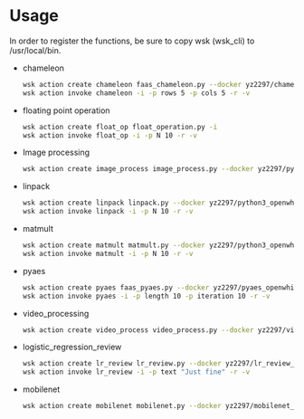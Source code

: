 # Usage

In order to register the functions, be sure to copy wsk (wsk_cli) to /usr/local/bin. 


- chameleon

	```bash
	wsk action create chameleon faas_chameleon.py --docker yz2297/chameleon_openwhisk --web raw -i --memory 1024
	wsk action invoke chameleon -i -p rows 5 -p cols 5 -r -v
	```

- floating point operation

	```bash
	wsk action create float_op float_operation.py -i 
	wsk action invoke float_op -i -p N 10 -r -v
	```

- Image processing

	```bash
	wsk action create image_process image_process.py --docker yz2297/python3_openwhisk --web raw -i
	```


- linpack

	```bash
	wsk action create linpack linpack.py --docker yz2297/python3_openwhisk --web raw --memory 1024 -i
	wsk action invoke linpack -i -p N 10 -r -v
	```

- matmult

	```bash
	wsk action create matmult matmult.py --docker yz2297/python3_openwhisk --web raw --memory 1024 -i
	wsk action invoke matmult -i -p N 10 -r -v
	```

- pyaes

	```bash
	wsk action create pyaes faas_pyaes.py --docker yz2297/pyaes_openwhisk --web raw -i
	wsk action invoke pyaes -i -p length 10 -p iteration 10 -r -v
	```

- video_processing

	```bash
	wsk action create video_process video_process.py --docker yz2297/video_process_openwhisk --web raw -i
	```

- logistic_regression_review

	```bash
	wsk action create lr_review lr_review.py --docker yz2297/lr_review_openwhisk --web raw -i
	wsk action invoke lr_review -i -p text "Just fine" -r -v
	```

- mobilenet

	```bash
	wsk action create mobilenet mobilenet.py --docker yz2297/mobilenet_openwhisk --web raw -i
	```

